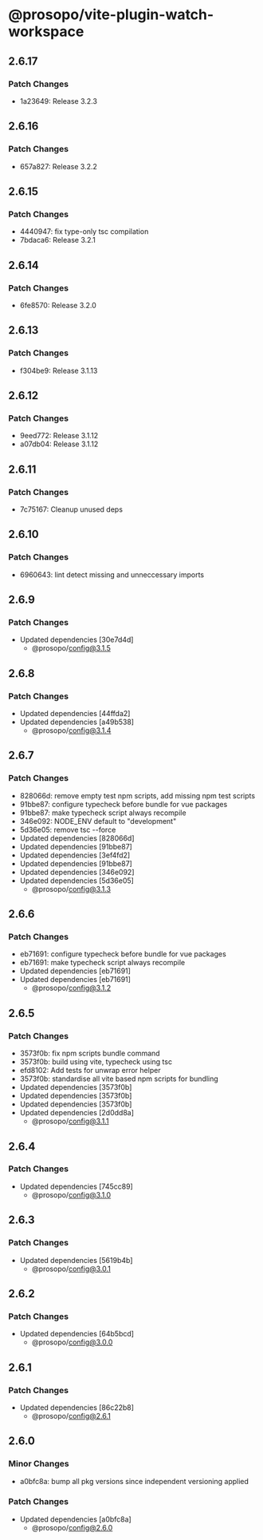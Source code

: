 # @prosopo/vite-plugin-watch-workspace

## 2.6.17
### Patch Changes

- 1a23649: Release 3.2.3

## 2.6.16
### Patch Changes

- 657a827: Release 3.2.2

## 2.6.15
### Patch Changes

- 4440947: fix type-only tsc compilation
- 7bdaca6: Release 3.2.1

## 2.6.14
### Patch Changes

- 6fe8570: Release 3.2.0

## 2.6.13
### Patch Changes

- f304be9: Release 3.1.13

## 2.6.12
### Patch Changes

- 9eed772: Release 3.1.12
- a07db04: Release 3.1.12

## 2.6.11
### Patch Changes

- 7c75167: Cleanup unused deps

## 2.6.10
### Patch Changes

- 6960643: lint detect missing and unneccessary imports

## 2.6.9
### Patch Changes

- Updated dependencies [30e7d4d]
  - @prosopo/config@3.1.5

## 2.6.8
### Patch Changes

- Updated dependencies [44ffda2]
- Updated dependencies [a49b538]
  - @prosopo/config@3.1.4

## 2.6.7
### Patch Changes

- 828066d: remove empty test npm scripts, add missing npm test scripts
- 91bbe87: configure typecheck before bundle for vue packages
- 91bbe87: make typecheck script always recompile
- 346e092: NODE_ENV default to "development"
- 5d36e05: remove tsc --force
- Updated dependencies [828066d]
- Updated dependencies [91bbe87]
- Updated dependencies [3ef4fd2]
- Updated dependencies [91bbe87]
- Updated dependencies [346e092]
- Updated dependencies [5d36e05]
  - @prosopo/config@3.1.3

## 2.6.6
### Patch Changes

- eb71691: configure typecheck before bundle for vue packages
- eb71691: make typecheck script always recompile
- Updated dependencies [eb71691]
- Updated dependencies [eb71691]
  - @prosopo/config@3.1.2

## 2.6.5
### Patch Changes

- 3573f0b: fix npm scripts bundle command
- 3573f0b: build using vite, typecheck using tsc
- efd8102: Add tests for unwrap error helper
- 3573f0b: standardise all vite based npm scripts for bundling
- Updated dependencies [3573f0b]
- Updated dependencies [3573f0b]
- Updated dependencies [3573f0b]
- Updated dependencies [2d0dd8a]
  - @prosopo/config@3.1.1

## 2.6.4
### Patch Changes

- Updated dependencies [745cc89]
  - @prosopo/config@3.1.0

## 2.6.3
### Patch Changes

- Updated dependencies [5619b4b]
  - @prosopo/config@3.0.1

## 2.6.2
### Patch Changes

- Updated dependencies [64b5bcd]
  - @prosopo/config@3.0.0

## 2.6.1
### Patch Changes

- Updated dependencies [86c22b8]
  - @prosopo/config@2.6.1

## 2.6.0

### Minor Changes

- a0bfc8a: bump all pkg versions since independent versioning applied

### Patch Changes

- Updated dependencies [a0bfc8a]
  - @prosopo/config@2.6.0
